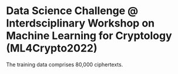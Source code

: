 # Data Science Challenge @ Interdsciplinary Workshop on Machine Learning for Cryptology (ML4Crypto2022)

The training data comprises 80,000 ciphertexts.
